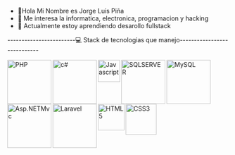 - 👋Hola Mi Nombre es Jorge Luis Piña
- 👀 Me interesa la informatica, electronica, programacion y hacking
- 🌱 Actualmente estoy aprendiendo desarollo fullstack

------------------------💻 Stack de tecnologias que manejo----------------------------

<img align="left" alt="PHP" width="100px" src="https://i1.wp.com/unaaldia.hispasec.com/wp-content/uploads/2019/09/Captura-de-pantalla-de-2019-09-07-04-06-35.png?fit=983%2C633&ssl=1" />

<img align="left" alt="c#" width="100px" src="https://www.codigosinformaticos.com/wp-content/uploads/2019/07/c.jpg" />


<img align="left" alt="Javascript" width="50px" src="https://upload.wikimedia.org/wikipedia/commons/thumb/9/99/Unofficial_JavaScript_logo_2.svg/480px-Unofficial_JavaScript_logo_2.svg.png" />

<img align="left" alt="SQLSERVER" width="100px" src="https://www.muylinux.com/wp-content/uploads/2021/07/SQL-Server.jpg" />

<img align="left" alt="MySQL" width="100px" src="https://www.iped.com.br/img/cursos/56207.jpg" />

<img align="left" alt="Asp.NETMvc" width="100px" src="https://encrypted-tbn0.gstatic.com/images?q=tbn:ANd9GcRwkl-Y-QVRhD0TRJWygClv87Q0wVv-mUDpSA&usqp=CAU" />

<img align="left" alt="Laravel" width="100px" src="https://cdn.diegooo.com/media/20210308093939/laravel_2.jpg" />

<img align="left" alt="HTML5" width="60px" src="https://lh3.googleusercontent.com/proxy/C-vfHrFfaMXAWUyCWnqYeWHWKnVrQC6PWrhv1Xo-3ulLBAO-6CSiwkn7xwSKGtbU6wVlQBUel0-ShT2BGV0wcNRpCnNkZJQQiWd4yhcBAVA_JnRF7XgxlSBQXe74L-w" />

<img align="left" alt="CSS3" width="70px" src="https://soydigital.com/wp-content/uploads/2020/05/CSS3.jpg" />
<!---
0s4k4/0s4k4 is a ✨ special ✨ repository because its `README.md` (this file) appears on your GitHub profile.
You can click the Preview link to take a look at your changes.
--->
